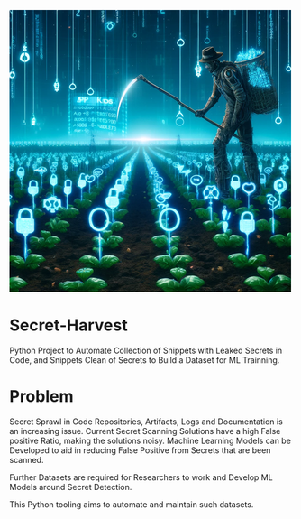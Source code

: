 ![Secret Harvester](docs/images/secret-harvester.png)


# Secret-Harvest

Python Project to Automate Collection of Snippets with Leaked Secrets in Code, and Snippets Clean of Secrets to Build a Dataset for ML Trainning.

# Problem

Secret Sprawl in Code Repositories, Artifacts, Logs and Documentation is an increasing issue.
Current Secret Scanning Solutions have a high False positive Ratio, making the solutions noisy.
Machine Learning Models can be Developed to aid in reducing False Positive from Secrets that are been scanned.

Further Datasets are required for Researchers to work and Develop ML Models around Secret Detection. 

This Python tooling aims to automate and maintain such datasets. 

